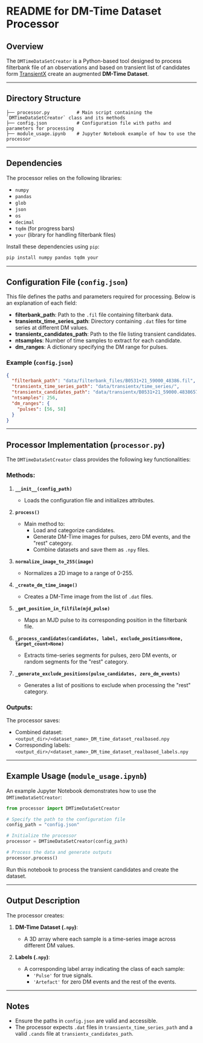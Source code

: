 # README for DM-Time Dataset Processor

## Overview

The `DMTimeDataSetCreator` is a Python-based tool designed to process filterbank file of an observations and based on transient list of candidates form [TransientX](https://github.com/ypmen/TransientX) create an augmented **DM-Time Dataset**. 

---

## Directory Structure

```
├── processor.py          # Main script containing the `DMTimeDataSetCreator` class and its methods
├── config.json           # Configuration file with paths and parameters for processing
├── module_usage.ipynb    # Jupyter Notebook example of how to use the processor
```

---

## Dependencies

The processor relies on the following libraries:
- `numpy`
- `pandas`
- `glob`
- `json`
- `os`
- `decimal`
- `tqdm` (for progress bars)
- `your` (library for handling filterbank files)

Install these dependencies using `pip`:

```bash
pip install numpy pandas tqdm your
```

---

## Configuration File (`config.json`)

This file defines the paths and parameters required for processing. Below is an explanation of each field:

- **filterbank_path**: Path to the `.fil` file containing filterbank data.
- **transientx_time_series_path**: Directory containing `.dat` files for time series at different DM values.
- **transientx_candidates_path**: Path to the file listing transient candidates.
- **ntsamples**: Number of time samples to extract for each candidate.
- **dm_ranges**: A dictionary specifying the DM range for pulses.

### Example (`config.json`)

```json
{
  "filterbank_path": "data/filterbank_files/B0531+21_59000_48386.fil",
  "transientx_time_series_path": "data/transientx/time_series/",
  "transientx_candidates_path": "data/transientx/B0531+21_59000.4838657407_cfbf00000.cands",
  "ntsamples": 256,
  "dm_ranges": {
    "pulses": [56, 58]
  }
}
```

---

## Processor Implementation (`processor.py`)

The `DMTimeDataSetCreator` class provides the following key functionalities:

### Methods:

1. **`__init__(config_path)`**
   - Loads the configuration file and initializes attributes.

2. **`process()`**
   - Main method to:
     - Load and categorize candidates.
     - Generate DM-Time images for pulses, zero DM events, and the "rest" category.
     - Combine datasets and save them as `.npy` files.

3. **`normalize_image_to_255(image)`**
   - Normalizes a 2D image to a range of 0-255.

4. **`_create_dm_time_image()`**
   - Creates a DM-Time image from the list of `.dat` files.

5. **`_get_position_in_filfile(mjd_pulse)`**
   - Maps an MJD pulse to its corresponding position in the filterbank file.

6. **`_process_candidates(candidates, label, exclude_positions=None, target_count=None)`**
   - Extracts time-series segments for pulses, zero DM events, or random segments for the "rest" category.

7. **`_generate_exclude_positions(pulse_candidates, zero_dm_events)`**
   - Generates a list of positions to exclude when processing the "rest" category.

### Outputs:
The processor saves:
- Combined dataset: `<output_dir>/<dataset_name>_DM_time_dataset_realbased.npy`
- Corresponding labels: `<output_dir>/<dataset_name>_DM_time_dataset_realbased_labels.npy`

---

## Example Usage (`module_usage.ipynb`)

An example Jupyter Notebook demonstrates how to use the `DMTimeDataSetCreator`:

```python
from processor import DMTimeDataSetCreator

# Specify the path to the configuration file
config_path = "config.json"

# Initialize the processor
processor = DMTimeDataSetCreator(config_path)

# Process the data and generate outputs
processor.process()
```

Run this notebook to process the transient candidates and create the dataset.

---

## Output Description

The processor creates:
1. **DM-Time Dataset (`.npy`)**:
   - A 3D array where each sample is a time-series image across different DM values.

2. **Labels (`.npy`)**:
   - A corresponding label array indicating the class of each sample:
     - `'Pulse'` for true signals.
     - `'Artefact'` for zero DM events and the rest of the events.

---

## Notes

- Ensure the paths in `config.json` are valid and accessible.
- The processor expects `.dat` files in `transientx_time_series_path` and a valid `.cands` file at `transientx_candidates_path`.
